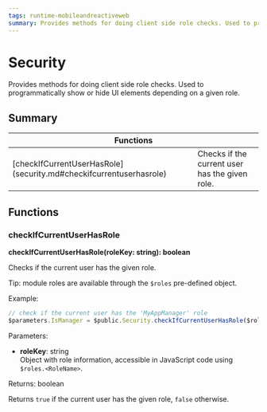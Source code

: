 ```yaml
---
tags: runtime-mobileandreactiveweb
summary: Provides methods for doing client side role checks. Used to programmatically show or hide UI elements depending on a given role.
---
```


# Security

Provides methods for doing client side role checks. Used to programmatically show or hide UI elements depending on a given role.

## Summary

<table markdown="1">
<thead>
<tr>
<th colspan="2">Functions</th>
</tr>
</thead>
<tbody>
<tr>
<td>[checkIfCurrentUserHasRole](security.md#checkifcurrentuserhasrole)</td>
<td>
Checks if the current user has the given role.
</td>
</tr>
</tbody>
</table>

## Functions

### checkIfCurrentUserHasRole

**checkIfCurrentUserHasRole(roleKey: string): boolean**

Checks if the current user has the given role.

Tip: module roles are available through the `$roles` pre-defined object.

Example:

```javascript
// check if the current user has the 'MyAppManager' role
$parameters.IsManager = $public.Security.checkIfCurrentUserHasRole($roles.MyAppManager);
```

Parameters:

* **roleKey**: string<br/> Object with role information, accessible in JavaScript code using `$roles.<RoleName>`.

Returns: boolean

Returns `true` if the current user has the given role, `false` otherwise.

